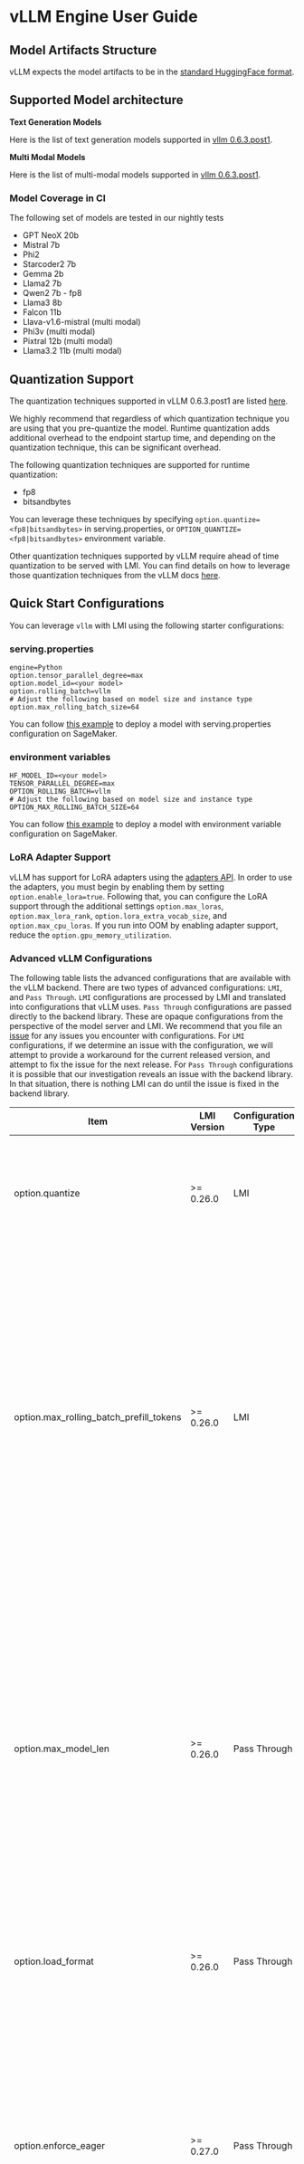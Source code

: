 # vLLM Engine User Guide

## Model Artifacts Structure

vLLM expects the model artifacts to be in the [standard HuggingFace format](../deployment_guide/model-artifacts.md#huggingface-transformers-pretrained-format).

## Supported Model architecture

**Text Generation Models**

Here is the list of text generation models supported in [vllm 0.6.3.post1](https://docs.vllm.ai/en/v0.6.3.post1/models/supported_models.html#decoder-only-language-models).

**Multi Modal Models**

Here is the list of multi-modal models supported in [vllm 0.6.3.post1](https://docs.vllm.ai/en/v0.6.3.post1/models/supported_models.html#decoder-only-language-models).

### Model Coverage in CI

The following set of models are tested in our nightly tests

- GPT NeoX 20b
- Mistral 7b
- Phi2
- Starcoder2 7b
- Gemma 2b
- Llama2 7b
- Qwen2 7b - fp8
- Llama3 8b
- Falcon 11b
- Llava-v1.6-mistral (multi modal)
- Phi3v (multi modal)
- Pixtral 12b (multi modal)
- Llama3.2 11b (multi modal)

## Quantization Support

The quantization techniques supported in vLLM 0.6.3.post1 are listed [here](https://docs.vllm.ai/en/v0.6.3.post1/quantization/supported_hardware.html).

We highly recommend that regardless of which quantization technique you are using that you pre-quantize the model.
Runtime quantization adds additional overhead to the endpoint startup time, and depending on the quantization technique, this can be significant overhead.

The following quantization techniques are supported for runtime quantization:

- fp8
- bitsandbytes

You can leverage these techniques by specifying `option.quantize=<fp8|bitsandbytes>` in serving.properties, or `OPTION_QUANTIZE=<fp8|bitsandbytes>` environment variable.

Other quantization techniques supported by vLLM require ahead of time quantization to be served with LMI.
You can find details on how to leverage those quantization techniques from the vLLM docs [here](https://docs.vllm.ai/en/v0.6.3.post1/quantization/supported_hardware.html).

## Quick Start Configurations 

You can leverage `vllm` with LMI using the following starter configurations:

### serving.properties

```
engine=Python
option.tensor_parallel_degree=max
option.model_id=<your model>
option.rolling_batch=vllm
# Adjust the following based on model size and instance type
option.max_rolling_batch_size=64
```

You can follow [this example](../deployment_guide/deploying-your-endpoint.md#configuration---servingproperties) to deploy a model with serving.properties configuration on SageMaker.

### environment variables 

```
HF_MODEL_ID=<your model>
TENSOR_PARALLEL_DEGREE=max
OPTION_ROLLING_BATCH=vllm
# Adjust the following based on model size and instance type
OPTION_MAX_ROLLING_BATCH_SIZE=64
```

You can follow [this example](../deployment_guide/deploying-your-endpoint.md#configuration---environment-variables) to deploy a model with environment variable configuration on SageMaker.

### LoRA Adapter Support

vLLM has support for LoRA adapters using the [adapters API](../../adapters.md).
In order to use the adapters, you must begin by enabling them by setting `option.enable_lora=true`.
Following that, you can configure the LoRA support through the additional settings `option.max_loras`, `option.max_lora_rank`, `option.lora_extra_vocab_size`, and `option.max_cpu_loras`.
If you run into OOM by enabling adapter support, reduce the `option.gpu_memory_utilization`.

### Advanced vLLM Configurations

The following table lists the advanced configurations that are available with the vLLM backend.
There are two types of advanced configurations: `LMI`, and `Pass Through`.
`LMI` configurations are processed by LMI and translated into configurations that vLLM uses.
`Pass Through` configurations are passed directly to the backend library. These are opaque configurations from the perspective of the model server and LMI.
We recommend that you file an [issue](https://github.com/deepjavalibrary/djl-serving/issues/new?assignees=&labels=bug&projects=&template=bug_report.md&title=) for any issues you encounter with configurations.
For `LMI` configurations, if we determine an issue with the configuration, we will attempt to provide a workaround for the current released version, and attempt to fix the issue for the next release.
For `Pass Through` configurations it is possible that our investigation reveals an issue with the backend library.
In that situation, there is nothing LMI can do until the issue is fixed in the backend library.

| Item                                    | LMI Version | Configuration Type | Description                                                                                                                                                                                                                                                                                                                                                                  | Example value         |
|-----------------------------------------|-------------|--------------------|------------------------------------------------------------------------------------------------------------------------------------------------------------------------------------------------------------------------------------------------------------------------------------------------------------------------------------------------------------------------------|-----------------------|
| option.quantize                         | \>= 0.26.0  | LMI                | Quantize the model with the supported quantization methods. LMI uses this to set the right quantization configs in VLLM                                                                                                                                                                                                                                                      | `awq` Default: `None` |
| option.max_rolling_batch_prefill_tokens | \>= 0.26.0  | LMI                | Limits the number of tokens for prefill(a.k.a prompt processing). This needs to be tuned based on GPU memory available and request lengths. Setting this value too high can limit the number of kv cache blocks or run into OOM. If you don't set this, `vllm` will default to max model length from Hugging Face config(also accounts for rope scaling if applicable).      | Default: `None`       |
| option.max_model_len                    | \>= 0.26.0  | Pass Through       | the maximum length (input+output) vLLM should preserve memory for. If not specified, will use the default length the model is capable in config.json. Sometimes model's maximum length could go to 32k (Mistral 7B) and way beyond the supported KV token size. In that case to deploy on a small instance, we need to adjust this value within the range of KV Cache limit. | Default: `None`       |
| option.load_format                      | \>= 0.26.0  | Pass Through       | The checkpoint format of the model. Default is auto and means bin/safetensors will be used if found.                                                                                                                                                                                                                                                                         | Default: `auto`       |
| option.enforce_eager                    | \>= 0.27.0  | Pass Through       | vLLM by default will run with CUDA graph optimization to reach to the best performance. However, in the situation of very less GPU memory, having CUDA graph enabled will cause OOM. So if you set this option to true, we will use PyTorch Eager mode and disable CUDA graph to save some GBs of memory.                                                                    | Default: `False`      |
| option.gpu_memory_utilization           | \>= 0.27.0  | Pass Through       | This config controls the amount of GPU memory allocated to KV cache. Setting higher value will allocate more memory for KV cache.Default is 0.9. It recommended to reduce this value if GPU OOM's are encountered.                                                                                                                                                           | Default: `0.9`        |
| option.enable_lora                      | \>= 0.27.0  | Pass Through       | This config enables support for LoRA adapters.                                                                                                                                                                                                                                                                                                                               | Default: `false`      |
| option.max_loras                        | \>= 0.27.0  | Pass Through       | This config determines the maximum number of LoRA adapters that can be run at once. Allocates GPU memory for those number of adapters.                                                                                                                                                                                                                                       | Default: `4`          |
| option.max_lora_rank                    | \>= 0.27.0  | Pass Through       | This config determines the maximum rank allowed for a LoRA adapter. Set this value to maximum rank of your adapters. Setting a larger value will enable more adapters at a greater memory usage cost.                                                                                                                                                                        | Default: `16`         |
| option.lora_extra_vocab_size            | \>= 0.27.0  | Pass Through       | This config determines the maximum additional vocabulary that can be added through a LoRA adapter.                                                                                                                                                                                                                                                                           | Default: `256`        |
| option.max_cpu_loras                    | \>= 0.27.0  | Pass Through       | This config determines the maximum number of LoRA adapters to cache in memory. All others will be evicted to disk.                                                                                                                                                                                                                                                           | Default: `None`       |
| option.enable_chunked_prefill           | \>= 0.29.0  | Pass Through       | This config enables chunked prefill support. With chunked prefill, longer prompts will be chunked and batched with decode requests to reduce inter token latency. This option is EXPERIMENTAL and tested for llama and falcon models only. This does not work with LoRA and speculative decoding yet.                                                                        | Default: `None`       |
| option.cpu_offload_gb_per_gpu           | \>= 0.29.0  | Pass Through       | This config allows offloading model weights into CPU to enable large model running with limited GPU memory.                                                                                                                                                                                                                                                                  | Default: `0`          |
| option.enable_prefix_caching            | \>= 0.29.0  | Pass Through       | This config allows the engine to cache the context memory and reuse to speed up inference.                                                                                                                                                                                                                                                                                   | Default: `False`      |
| option.disable_sliding_window           | \>= 0.30.0  | Pass Through       | This config disables sliding window, capping to sliding window size inference.                                                                                                                                                                                                                                                                                               | Default: `False`      |
| option.tokenizer_mode                   | \>= 0.30.0  | Pass Through       | This config sets the tokenizer mode for vllm. When using mistral models with mistral tokenizers, you must set this to `mistral` explicitly.                                                                                                                                                                                                                                  | Default: `auto`       |

